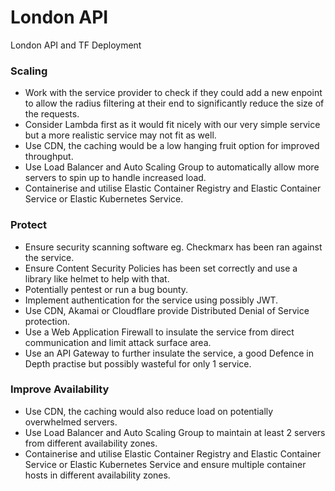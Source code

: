 # London API
London API and TF Deployment

### Scaling
* Work with the service provider to check if they could add a new enpoint to allow the radius filtering at their end to significantly reduce the size of the requests.
* Consider Lambda first as it would fit nicely with our very simple service but a more realistic service may not fit as well.
* Use CDN, the caching would be a low hanging fruit option for improved throughput.
* Use Load Balancer and Auto Scaling Group to automatically allow more servers to spin up to handle increased load.
* Containerise and utilise Elastic Container Registry and Elastic Container Service or Elastic Kubernetes Service.

### Protect
* Ensure security scanning software eg. Checkmarx has been ran against the service.
* Ensure Content Security Policies has been set correctly and use a library like helmet to help with that.
* Potentially pentest or run a bug bounty.
* Implement authentication for the service using possibly JWT.
* Use CDN, Akamai or Cloudflare provide Distributed Denial of Service protection.
* Use a Web Application Firewall to insulate the service from direct communication and limit attack surface area.
* Use an API Gateway to further insulate the service, a good Defence in Depth practise but possibly wasteful for only 1 service.

### Improve Availability
* Use CDN, the caching would also reduce load on potentially overwhelmed servers.
* Use Load Balancer and Auto Scaling Group to maintain at least 2 servers from different availability zones.
* Containerise and utilise Elastic Container Registry and Elastic Container Service or Elastic Kubernetes Service and ensure multiple container hosts in different availability zones.
